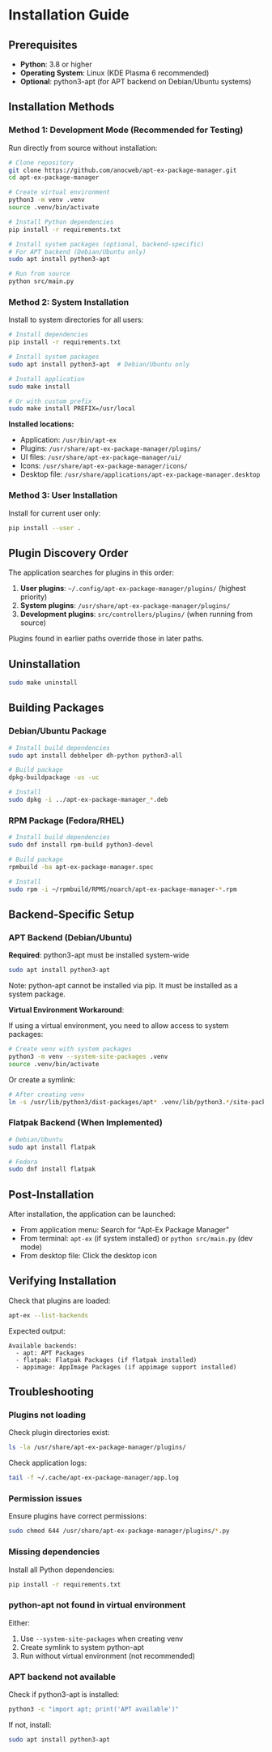 # Installation Guide

## Prerequisites

- **Python**: 3.8 or higher
- **Operating System**: Linux (KDE Plasma 6 recommended)
- **Optional**: python3-apt (for APT backend on Debian/Ubuntu systems)

## Installation Methods

### Method 1: Development Mode (Recommended for Testing)

Run directly from source without installation:

```bash
# Clone repository
git clone https://github.com/anocweb/apt-ex-package-manager.git
cd apt-ex-package-manager

# Create virtual environment
python3 -m venv .venv
source .venv/bin/activate

# Install Python dependencies
pip install -r requirements.txt

# Install system packages (optional, backend-specific)
# For APT backend (Debian/Ubuntu only)
sudo apt install python3-apt

# Run from source
python src/main.py
```

### Method 2: System Installation

Install to system directories for all users:

```bash
# Install dependencies
pip install -r requirements.txt

# Install system packages
sudo apt install python3-apt  # Debian/Ubuntu only

# Install application
sudo make install

# Or with custom prefix
sudo make install PREFIX=/usr/local
```

**Installed locations:**
- Application: `/usr/bin/apt-ex`
- Plugins: `/usr/share/apt-ex-package-manager/plugins/`
- UI files: `/usr/share/apt-ex-package-manager/ui/`
- Icons: `/usr/share/apt-ex-package-manager/icons/`
- Desktop file: `/usr/share/applications/apt-ex-package-manager.desktop`

### Method 3: User Installation

Install for current user only:

```bash
pip install --user .
```

## Plugin Discovery Order

The application searches for plugins in this order:

1. **User plugins**: `~/.config/apt-ex-package-manager/plugins/` (highest priority)
2. **System plugins**: `/usr/share/apt-ex-package-manager/plugins/`
3. **Development plugins**: `src/controllers/plugins/` (when running from source)

Plugins found in earlier paths override those in later paths.

## Uninstallation

```bash
sudo make uninstall
```

## Building Packages

### Debian/Ubuntu Package

```bash
# Install build dependencies
sudo apt install debhelper dh-python python3-all

# Build package
dpkg-buildpackage -us -uc

# Install
sudo dpkg -i ../apt-ex-package-manager_*.deb
```

### RPM Package (Fedora/RHEL)

```bash
# Install build dependencies
sudo dnf install rpm-build python3-devel

# Build package
rpmbuild -ba apt-ex-package-manager.spec

# Install
sudo rpm -i ~/rpmbuild/RPMS/noarch/apt-ex-package-manager-*.rpm
```

## Backend-Specific Setup

### APT Backend (Debian/Ubuntu)

**Required**: python3-apt must be installed system-wide

```bash
sudo apt install python3-apt
```

Note: python-apt cannot be installed via pip. It must be installed as a system package.

**Virtual Environment Workaround**:

If using a virtual environment, you need to allow access to system packages:

```bash
# Create venv with system packages
python3 -m venv --system-site-packages .venv
source .venv/bin/activate
```

Or create a symlink:

```bash
# After creating venv
ln -s /usr/lib/python3/dist-packages/apt* .venv/lib/python3.*/site-packages/
```

### Flatpak Backend (When Implemented)

```bash
# Debian/Ubuntu
sudo apt install flatpak

# Fedora
sudo dnf install flatpak
```

## Post-Installation

After installation, the application can be launched:

- From application menu: Search for "Apt-Ex Package Manager"
- From terminal: `apt-ex` (if system installed) or `python src/main.py` (dev mode)
- From desktop file: Click the desktop icon

## Verifying Installation

Check that plugins are loaded:

```bash
apt-ex --list-backends
```

Expected output:
```
Available backends:
  - apt: APT Packages
  - flatpak: Flatpak Packages (if flatpak installed)
  - appimage: AppImage Packages (if appimage support installed)
```

## Troubleshooting

### Plugins not loading

Check plugin directories exist:
```bash
ls -la /usr/share/apt-ex-package-manager/plugins/
```

Check application logs:
```bash
tail -f ~/.cache/apt-ex-package-manager/app.log
```

### Permission issues

Ensure plugins have correct permissions:
```bash
sudo chmod 644 /usr/share/apt-ex-package-manager/plugins/*.py
```

### Missing dependencies

Install all Python dependencies:
```bash
pip install -r requirements.txt
```

### python-apt not found in virtual environment

Either:
1. Use `--system-site-packages` when creating venv
2. Create symlink to system python-apt
3. Run without virtual environment (not recommended)

### APT backend not available

Check if python3-apt is installed:
```bash
python3 -c "import apt; print('APT available')"
```

If not, install:
```bash
sudo apt install python3-apt
```
